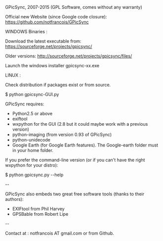 GPicSync, 2007-2015 (GPL Software, comes without any warranty)

Official new Website (since Google code closure):
https://github.com/notfrancois/GPicSync

WINDOWS Binaries :

Download the latest executable from:
https://sourceforge.net/projects/gpicsync/

Older versions:
http://sourceforge.net/projects/gpicsync/files/

Launch the windows installer gpicsync-xx.exe

LINUX :

Check distribution if packages exist or from source.

$ python gpicsync-GUI.py

GPicSync requires:
- Python2.5 or above
- exiftool
- wxpython for the GUI (2.8 but it could maybe work with a previous version)
- python-imaging (from version 0.93 of GPicSync)
- python-unidecode
- Google Earth (for Google Earth features). The Google-earth folder must in your home folder.

If you prefer the command-line version (or if you can't have the right wxpython for your distro):

$ python gpicsync.py --help

--

GPicSync also embeds two great free software tools (thanks to their authors):
- EXIFtool from Phil Harvey
- GPSBable from Robert Lipe 

--

Contact at :
notfrancois AT gmail.com or from Github.
